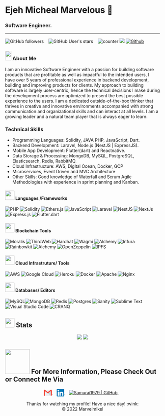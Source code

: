

# Ejeh Micheal Marvelous 👋
### Software Engineer.
---
<img alt="GitHub followers" src="https://img.shields.io/github/followers/airondev?style=social"> &nbsp;&nbsp; <img alt="GitHub User's stars" src="https://img.shields.io/github/stars/airondev?style=social"> &nbsp;&nbsp; ![counter](https://en45p9rvivielwz.m.pipedream.net)
![](https://visitor-badge.laobi.icu/badge?page_id=Airondev.Airondev)
[![Github](https://img.shields.io/github/followers/CharalambosIoannou?label=Follow&style=social)](https://github.com/airondev)

### <img src="https://raw.githubusercontent.com/nixin72/nixin72/master/wave.gif" height="30px" width="20px"></img> About Me
I am an innovative Software Engineer with a passion for building software products that are profitable as well as impactful to the intended users, I have over 5 years of  professional experience in backend development, building and improving products for clients.
My approach to building software is largely user-centric, hence the technical decisions I make during the development process are optimized to present the best possible experience to the users.
I am a dedicated outside-of-the-box thinker that thrives in creative and innovative environments accompanied with strong communication and organizational skills and can interact at all levels. I am a growing leader and a natural team player that is always eager to learn.

### Technical Skills
* Programming Languages: Solidity, JAVA PHP, JavaScript, Dart.
* Backend Development: Laravel, Node.js (NestJS | ExpressJS).
* Mobile App Development: Flutter(dart) and Reactnative.
* Data Storage & Processing: MongoDB, MySQL, PostgreSQL, Elasticsearch, Redis, RabbitMQ.
* Cloud Infrastructure: AWS, Digital Ocean, Docker, GCP
* Microservices, Event Driven and MVC Architecture
* Other Skills: Good knowledge of Waterfall and Scrum Agile Methodologies with experience in sprint planning and Kanban. 


#### <img src="https://media2.giphy.com/media/QssGEmpkyEOhBCb7e1/giphy.gif?cid=ecf05e47a0n3gi1bfqntqmob8g9aid1oyj2wr3ds3mg700bl&rid=giphy.gif" height="30px" width="30px"> Languages /Frameworks
![PHP](https://img.shields.io/badge/php-%23777BB4.svg?style=for-the-badge&logo=php&logoColor=white)
![Solidity](https://img.shields.io/badge/solidity-%2300ADD8.svg?style=for-the-badge&logo=solidity&logoColor=white)
![Ethers.js](https://img.shields.io/badge/Ethers.js-%2300ADD8.svg?style=for-the-badge&logo=ether&logoColor=white)
![JavaScript](https://img.shields.io/badge/javascript-%23323330.svg?style=for-the-badge&logo=javascript&logoColor=%23F7DF1E)
![Laravel](https://img.shields.io/badge/laravel-%23FF2D20.svg?style=for-the-badge&logo=laravel&logoColor=white)
![NestJS](https://img.shields.io/badge/nestjs-%23E0234E.svg?style=for-the-badge&logo=nestjs&logoColor=white)
![NextJs](https://img.shields.io/badge/nextjs-%2335495e.svg?style=for-the-badge&logo=nextdotjs&logoColor=%234FC08D)
![Express.js](https://img.shields.io/badge/express.js-%23404d59.svg?style=for-the-badge&logo=express&logoColor=%2361DAFB)
![Flutter.dart](https://img.shields.io/badge/flutter-%2300ADD8.svg?style=for-the-badge&logo=flutter.dart&logoColor=white)


#### <img src="https://media2.giphy.com/media/QssGEmpkyEOhBCb7e1/giphy.gif?cid=ecf05e47a0n3gi1bfqntqmob8g9aid1oyj2wr3ds3mg700bl&rid=giphy.gif" height="30px" width="30px"> Blockchain Tools
![Moralis](https://img.shields.io/badge/Moralis-%23FF9900.svg?style=for-the-badge&logo=moralis&logoColor=white)
![ThirdWeb](https://img.shields.io/badge/ThirdWeb-%234285F4.svg?style=for-the-badge&logo=thirdweb&logoColor=white)
![Hardhat](https://img.shields.io/badge/hardhat-%23430098.svg?style=for-the-badge&logo=hardhat&logoColor=white)
![Wagmi](https://img.shields.io/badge/Wagmi-%230db7ed.svg?style=for-the-badge&logo=wagmi&logoColor=white)
![Alchemy](https://img.shields.io/badge/alchemy-%23D42029.svg?style=for-the-badge&logo=alchemy&logoColor=white)
![Infura](https://img.shields.io/badge/infura-%23009639.svg?style=for-the-badge&logo=infura&logoColor=white)
![Rainbowkit](https://img.shields.io/badge/rainbowkit-%230db7ed.svg?style=for-the-badge&logo=rainbowkit&logoColor=white)
![Alchemy](https://img.shields.io/badge/alchemy-%23D42029.svg?style=for-the-badge&logo=alchemy&logoColor=white)
![OpenZeppelin](https://img.shields.io/badge/openZeppelin-%23009639.svg?style=for-the-badge&logo=openZeppelin&logoColor=white)
![IPFS](https://img.shields.io/badge/ipfs-%23009639.svg?style=for-the-badge&logo=ipfs&logoColor=white)

#### <img src="https://media2.giphy.com/media/QssGEmpkyEOhBCb7e1/giphy.gif?cid=ecf05e47a0n3gi1bfqntqmob8g9aid1oyj2wr3ds3mg700bl&rid=giphy.gif" height="30px" width="30px"> Cloud Infrastruture/ Tools
![AWS](https://img.shields.io/badge/AWS-%23FF9900.svg?style=for-the-badge&logo=amazon-aws&logoColor=white)
![Google Cloud](https://img.shields.io/badge/GoogleCloud-%234285F4.svg?style=for-the-badge&logo=google-cloud&logoColor=white)
![Heroku](https://img.shields.io/badge/heroku-%23430098.svg?style=for-the-badge&logo=heroku&logoColor=white)
![Docker](https://img.shields.io/badge/docker-%230db7ed.svg?style=for-the-badge&logo=docker&logoColor=white)
![Apache](https://img.shields.io/badge/apache-%23D42029.svg?style=for-the-badge&logo=apache&logoColor=white)
![Nginx](https://img.shields.io/badge/nginx-%23009639.svg?style=for-the-badge&logo=nginx&logoColor=white)

#### <img src="https://media2.giphy.com/media/QssGEmpkyEOhBCb7e1/giphy.gif?cid=ecf05e47a0n3gi1bfqntqmob8g9aid1oyj2wr3ds3mg700bl&rid=giphy.gif" height="30px" width="30px"> Databases/ Editors
![MySQL](https://img.shields.io/badge/mysql-%2300f.svg?style=for-the-badge&logo=mysql&logoColor=white)![MongoDB](https://img.shields.io/badge/MongoDB-%234ea94b.svg?style=for-the-badge&logo=mongodb&logoColor=white)
![Redis](https://img.shields.io/badge/redis-%23DD0031.svg?style=for-the-badge&logo=redis&logoColor=white)
![Postgres](https://img.shields.io/badge/postgres-%23316192.svg?style=for-the-badge&logo=postgresql&logoColor=white)
![Sanity](https://img.shields.io/badge/Sanity-0f0f0f?&style=for-the-badge&logo=sanity&logoColor=white)
![Sublime Text](https://img.shields.io/badge/sublime_text-%23575757.svg?style=for-the-badge&logo=sublime-text&logoColor=important)
![Visual Studio Code](https://img.shields.io/badge/Visual%20Studio%20Code-0078d7.svg?style=for-the-badge&logo=visual-studio-code&logoColor=white)
![CRANQ](https://img.shields.io/badge/cranq-cranq-orange)




## <img src="https://media0.giphy.com/media/cNZqrH5IzOG0xrlWks/giphy.gif?cid=ecf05e47map255q427en9uprqc1sb0unjq5k4fnqg5pmhhs4&rid=giphy.gif&ct=s" height="30px" width="30px"> Stats

<div align="center">
  <img src="https://github-readme-streak-stats.herokuapp.com/?user=marvelmikel&theme=algolia&background=0d1117&hide_border=true" />
  <img src="https://activity-graph.herokuapp.com/graph?username=marvelmikel&theme=react-dark"/>
</div>

## <img src='https://raw.githubusercontent.com/ShahriarShafin/ShahriarShafin/main/Assets/handshake.gif' height="80px" width="80px"> For More Information, Please Check Out or Connect Me Via
<p align="center">
  <a href="mailto:marvelmikel1997@gmail.com" >
    <img align="center" alt="marvelmikel | Gmail" width="26px" src="https://github.com/SatYu26/SatYu26/blob/master/Assets/Gmail.svg" />
  </a> &nbsp;&nbsp;
  
  <a href="https://www.linkedin.com/in/ejeh-micheal-marvelous-6735711b6" target="_blank">
    <img align="center" alt="Ejeh Micheal Marvelous | Linkedin" width="24px" src="https://github.com/SatYu26/SatYu26/blob/master/Assets/Linkedin.svg" />
  </a> &nbsp;&nbsp;
  
  <a href="https://profile-summary-for-github.herokuapp.com/user/marvelmikel" target="_blank">
    <img align="center" alt="Samurai1979 | GitHub" width="26px" src="https://upload.wikimedia.org/wikipedia/commons/thumb/a/ae/Github-desktop-logo-symbol.svg/1024px-Github-desktop-logo-symbol.svg.png" />
  </a> &nbsp;&nbsp;
<p> 

<div align="center">
  Thanks for watching my profile! Have a nice day! :wink: <br/>
  &copy; 2022 Marvelmikel
</div>

